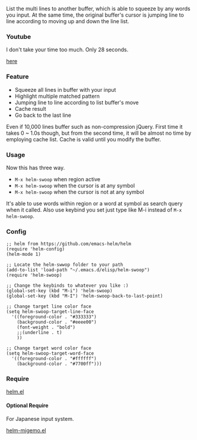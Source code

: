List the multi lines to another buffer, which is able to squeeze by any words you input. At the same time, the original buffer's cursor is jumping line to line according to moving up and down the line list.

### Youtube

I don't take your time too much. Only 28 seconds. 

[here](http://www.youtube.com/embed/Mo5OSQUM51g?rel=0)

### Feature

* Squeeze all lines in buffer with your input
* Highlight multiple matched pattern
* Jumping line to line according to list buffer's move
* Cache result
* Go back to the last line

Even if 10,000 lines buffer such as non-compression jQuery.
First time it takes 0 ~ 1.0s though, but from the second time,
it will be almost no time by employing cache list.
Cache is valid until you modify the buffer.


### Usage

Now this has three way.

* `M-x helm-swoop` when region active
* `M-x helm-swoop` when the cursor is at any symbol
* `M-x helm-swoop` when the cursor is not at any symbol

It's able to use words within region or a word at symbol as search query when it called. Also use keybind you set just type like M-i instead of `M-x helm-swoop`.

### Config

```elisp
;; helm from https://github.com/emacs-helm/helm
(require 'helm-config)
(helm-mode 1)

;; Locate the helm-swwop folder to your path
(add-to-list 'load-path "~/.emacs.d/elisp/helm-swoop")
(require 'helm-swoop)

;; Change the keybinds to whatever you like :)
(global-set-key (kbd "M-i") 'helm-swoop)
(global-set-key (kbd "M-I") 'helm-swoop-back-to-last-point)

;; Change target line color face
(setq helm-swoop-target-line-face
  '((foreground-color . "#333333")
    (background-color . "#eeee00")
    (font-weight . "bold")
    ;;(underline . t)
    ))

;; Change target word color face
(setq helm-swoop-target-word-face
  '((foreground-color . "#ffffff")
    (background-color . "#7700ff")))
```

### Require

[helm.el](https://github.com/emacs-helm/helm)

#### Optional Require

For Japanese input system.

[helm-migemo.el](https://github.com/emacs-helm/helm-migemo)

